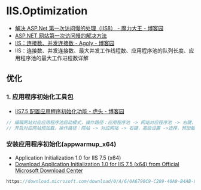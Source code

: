 # IIS.Optimization

- [解决 ASP.Net 第一次访问慢的处理（IIS8） - 魔力大王 - 博客园](https://www.cnblogs.com/mldw/p/6259450.html)
- [ASP.NET 网站第一次访问慢的解决方法](https://www.jb51.net/article/110492.htm)
- [IIS：连接数、并发连接数 - Agoly - 博客园](https://www.cnblogs.com/qmfsun/p/4997307.html)
- IIS：连接数、并发连接数、最大并发工作线程数、应用程序池的队列长度、应用程序池的最大工作进程数详解

## 优化

### 1. 应用程序初始化工具包

- [IIS7.5 配置应用程序初始化功能 - 虎头 - 博客园](https://www.cnblogs.com/50614090/p/8808433.html)

```c#
// 编辑网站对应应用程序池启动模式，操作路径：应用程序池 -> 网站对应程序池 -> 右键，高级设置 ->选择，启动模式 AlwaysRunning
// 开启对应网站预加载，操作路径：网站 -> 对应网站 -> 右键，高级设置 ->选择，预加载已启用 True
```

### 安装应用程序初始化(appwarmup_x64)

- Application Initialization 1.0 for IIS 7.5 (x64)
- [Download Application Initialization 1.0 for IIS 7.5 (x64) from Official Microsoft Download Center](https://www.microsoft.com/en-us/download/details.aspx?id=30433)

```c#
https://download.microsoft.com/download/0/A/6/0A6790C9-C209-40A9-B4AB-94693A3CD075/appwarmup_x64.msi
```
